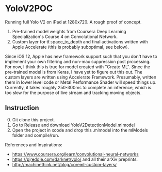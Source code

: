 # YoloV2POC
Running full Yolo V2 on iPad at 1280x720. A rough proof of concept.

1) Pre-trained model weights from Coursera Deep Learning Specialization's Course 4 on Convolutional Network.
2) Custom layer for tf.space_to_depth and final activations written with Apple Accelerate (this is probably suboptimal, see below).

Since iOS 12, Apple has new framework support such that you don't have to implement your own filtering and non-max suppression post 
processing. For now, I think this is true for model created with "Create ML". Since the pre-trained model is from Keras, I have yet to 
figure out this out. The custom layers are written using Accelerate Framework. Presumably, written them in lower level code or Metal 
Performance Shader will speed things up. Currently, it takes roughly 250-300ms to complete an inference, which is too slow for the purpose
of live stream and tracking moving objects.

## Instruction 
0) Git clone this project.
1) Go to Release and download YoloV2DetectionModel.mlmodel
2) Open the project in xcode and drop this .mlmodel into the mlModels folder and compile/run.

References and Inspirations:

* https://www.coursera.org/learn/convolutional-neural-networks
* https://pjreddie.com/darknet/yolo/ and all their arXiv preprints.
* http://machinethink.net/blog/coreml-custom-layers/

